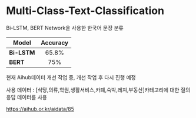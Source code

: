 # Multi-Class-Text-Classification
Bi-LSTM, BERT Network을 사용한 한국어 문장 분류  

|  <center>Model</center> |  <center>Accuracy</center> |
|:--------|:--------:|
|**Bi-LSTM** | <center>65.8% </center> |
|**BERT** | <center>75% </center> |

현재 Aihub데이터 개선 작업 중, 개선 작업 후 다시 진행 예정 

사용 데이터 : 
[식당,의류,학원,생활서비스,카폐,숙박,레져,부동산]카테고리에 대한 질의응답 데이터를 사용

https://aihub.or.kr/aidata/85
